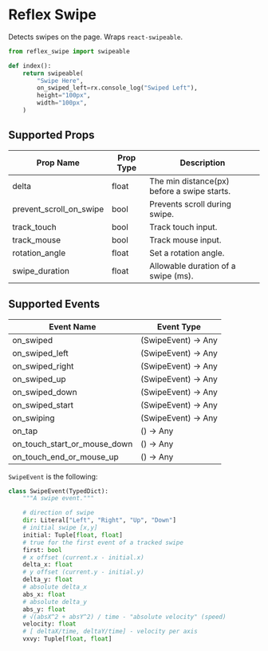 # Reflex Swipe

Detects swipes on the page. Wraps `react-swipeable`.

```python
from reflex_swipe import swipeable

def index():
    return swipeable(
        "Swipe Here",
        on_swiped_left=rx.console_log("Swiped Left"),
        height="100px",
        width="100px",
    )
```

## Supported Props

| Prop Name               | Prop Type | Description                                 |
|-------------------------|-----------|---------------------------------------------|
| delta                   | float     | The min distance(px) before a swipe starts. |
| prevent_scroll_on_swipe | bool      | Prevents scroll during swipe.               |
| track_touch             | bool      | Track touch input.                          |
| track_mouse             | bool      | Track mouse input.                          |
| rotation_angle          | float     | Set a rotation angle.                       |
| swipe_duration          | float     | Allowable duration of a swipe (ms).         |

## Supported Events

| Event Name                   | Event Type          |
|------------------------------|---------------------|
| on_swiped                    | (SwipeEvent) -> Any |
| on_swiped_left               | (SwipeEvent) -> Any |
| on_swiped_right              | (SwipeEvent) -> Any |
| on_swiped_up                 | (SwipeEvent) -> Any |
| on_swiped_down               | (SwipeEvent) -> Any |
| on_swiped_start              | (SwipeEvent) -> Any |
| on_swiping                   | (SwipeEvent) -> Any |
| on_tap                       | () -> Any           |
| on_touch_start_or_mouse_down | () -> Any           |
| on_touch_end_or_mouse_up     | () -> Any           |

`SwipeEvent` is the following:

```python
class SwipeEvent(TypedDict):
    """A swipe event."""

    # direction of swipe
    dir: Literal["Left", "Right", "Up", "Down"]
    # initial swipe [x,y]
    initial: Tuple[float, float]
    # true for the first event of a tracked swipe
    first: bool
    # x offset (current.x - initial.x)
    delta_x: float
    # y offset (current.y - initial.y)
    delta_y: float
    # absolute delta_x
    abs_x: float
    # absolute delta_y
    abs_y: float
    # √(absX^2 + absY^2) / time - "absolute velocity" (speed)
    velocity: float
    # [ deltaX/time, deltaY/time] - velocity per axis
    vxvy: Tuple[float, float]
```